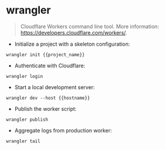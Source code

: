 # wrangler

> Cloudflare Workers command line tool.
> More information: <https://developers.cloudflare.com/workers/>.

- Initialize a project with a skeleton configuration:

`wrangler init {{project_name}}`

- Authenticate with Cloudflare:

`wrangler login`

- Start a local development server:

`wrangler dev --host {{hostname}}`

- Publish the worker script:

`wrangler publish`

- Aggregate logs from production worker:

`wrangler tail`
